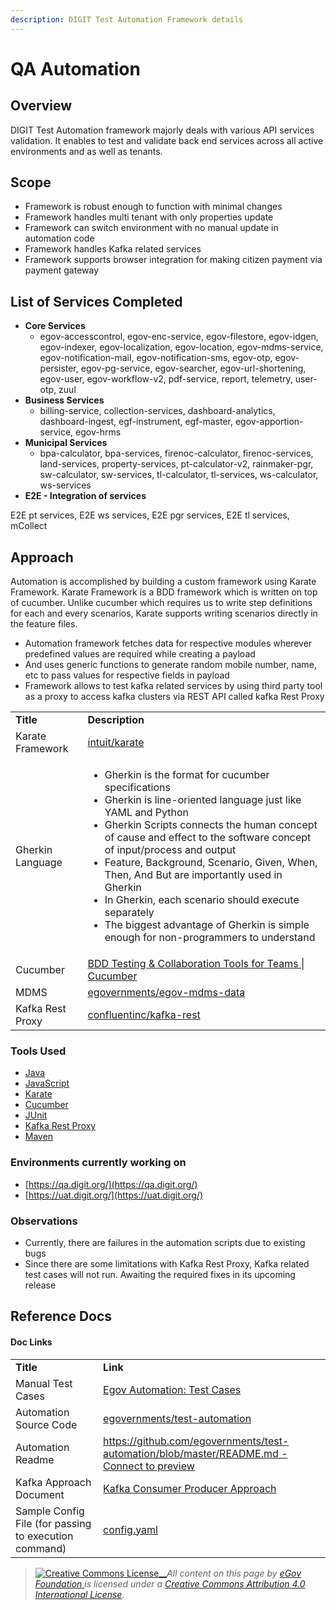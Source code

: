 ```yaml
---
description: DIGIT Test Automation Framework details
---
```


# QA Automation

## Overview

DIGIT Test Automation framework majorly deals with various API services validation. It enables to test and validate back end services across all active environments and as well as tenants.

## Scope

* Framework is robust enough to function with minimal changes
* Framework handles multi tenant with only properties update
* Framework can switch environment with no manual update in automation code
* Framework handles Kafka related services
* Framework supports browser integration for making citizen payment via payment gateway

## List of Services Completed

* **Core Services**
  * egov-accesscontrol, egov-enc-service, egov-filestore, egov-idgen, egov-indexer, egov-localization, egov-location, egov-mdms-service, egov-notification-mail, egov-notification-sms, egov-otp, egov-persister, egov-pg-service, egov-searcher, egov-url-shortening, egov-user, egov-workflow-v2, pdf-service, report, telemetry, user-otp, zuul
* **Business Services**
  * billing-service, collection-services, dashboard-analytics, dashboard-ingest, egf-instrument, egf-master, egov-apportion-service, egov-hrms
* **Municipal Services**
  * bpa-calculator, bpa-services, firenoc-calculator, firenoc-services, land-services, property-services, pt-calculator-v2, rainmaker-pgr, sw-calculator, sw-services, tl-calculator, tl-services, ws-calculator, ws-services
* **E2E - Integration of services**

E2E pt services, E2E ws services, E2E pgr services, E2E tl services, mCollect

## Approach

Automation is accomplished by building a custom framework using Karate Framework. Karate Framework is a BDD framework which is written on top of cucumber. Unlike cucumber which requires us to write step definitions for each and every scenarios, Karate supports writing scenarios directly in the feature files.

* Automation framework fetches data for respective modules wherever predefined values are required while creating a payload
* And uses generic functions to generate random mobile number, name, etc to pass values for respective fields in payload
* Framework allows to test kafka related services by using third party tool as a proxy to access kafka clusters via REST API called kafka Rest Proxy

|                  |                                                                                                                                                                                                                                                                                                                                                                                                                                                                                                                              |
| ---------------- | ---------------------------------------------------------------------------------------------------------------------------------------------------------------------------------------------------------------------------------------------------------------------------------------------------------------------------------------------------------------------------------------------------------------------------------------------------------------------------------------------------------------------------- |
| **Title**        | **Description**                                                                                                                                                                                                                                                                                                                                                                                                                                                                                                              |
| Karate Framework | [<img src="https://github.com/fluidicon.png" alt="" data-size="line">intuit/karate](https://github.com/intuit/karate)                                                                                                                                                                                                                                                                                                                                                                                                        |
| Gherkin Language | <ul><li>Gherkin is the format for cucumber specifications</li><li>Gherkin is line-oriented language just like YAML and Python</li><li>Gherkin Scripts connects the human concept of cause and effect to the software concept of input/process and output</li><li>Feature, Background, Scenario, Given, When, Then, And But are importantly used in Gherkin</li><li>In Gherkin, each scenario should execute separately</li><li>The biggest advantage of Gherkin is simple enough for non-programmers to understand</li></ul> |
| Cucumber         | [<img src="https://cucumber.io/cucumber/assets/img/favicon.png" alt="" data-size="line">BDD Testing & Collaboration Tools for Teams \| Cucumber](https://cucumber.io/)                                                                                                                                                                                                                                                                                                                                                       |
| MDMS             | [<img src="https://github.com/fluidicon.png" alt="" data-size="line">egovernments/egov-mdms-data](https://github.com/egovernments/egov-mdms-data)                                                                                                                                                                                                                                                                                                                                                                            |
| Kafka Rest Proxy | [<img src="https://github.com/fluidicon.png" alt="" data-size="line">confluentinc/kafka-rest](https://github.com/confluentinc/kafka-rest)                                                                                                                                                                                                                                                                                                                                                                                    |

### Tools Used

* [Java](https://www.java.com/en/)
* [JavaScript](https://developer.mozilla.org/en-US/docs/Web/JavaScript)
* [Karate](https://github.com/intuit/karate)
* [Cucumber](https://cucumber.io/docs/cucumber/api/)
* [JUnit](https://junit.org/junit4/)
* [Kafka Rest Proxy](https://github.com/confluentinc/kafka-rest)
* [Maven](https://maven.apache.org)

### Environments currently working on

* [https://qa.digit.org/](https://qa.digit.org/)
* [https://uat.digit.org/](https://uat.digit.org/)

### Observations

* Currently, there are failures in the automation scripts due to existing bugs
* Since there are some limitations with Kafka Rest Proxy, Kafka related test cases will not run. Awaiting the required fixes in its upcoming release

## Reference Docs

#### Doc Links <a href="#doc-links" id="doc-links"></a>

|                                                       |                                                                                                                                                                                                                                                    |
| ----------------------------------------------------- | -------------------------------------------------------------------------------------------------------------------------------------------------------------------------------------------------------------------------------------------------- |
| **Title**                                             | **Link**                                                                                                                                                                                                                                           |
| Manual Test Cases                                     | [<img src="https://ssl.gstatic.com/docs/spreadsheets/favicon3.ico" alt="" data-size="line">Egov Automation: Test Cases](https://docs.google.com/spreadsheets/d/16BdbxgE4z38atk6MZBCRcw4\_D4fL0AHEvblqGPSYJ\_s/edit?usp=sharing)                    |
| Automation Source Code                                | [<img src="https://github.com/fluidicon.png" alt="" data-size="line">egovernments/test-automation](https://github.com/egovernments/test-automation)                                                                                                |
| Automation Readme                                     | [<img src="https://github.githubassets.com/favicon.ico" alt="" data-size="line">https://github.com/egovernments/test-automation/blob/master/README.md - Connect to preview](https://github.com/egovernments/test-automation/blob/master/README.md) |
| Kafka Approach Document                               | [Kafka Consumer Producer Approach](https://digit-discuss.atlassian.net/wiki/spaces/DD/pages/1540587710/Kafka+Consumer+Producer+Approach)                                                                                                           |
| Sample Config File (for passing to execution command) | [<img src="https://ssl.gstatic.com/images/branding/product/1x/drive_2020q4_32dp.png" alt="" data-size="line">config.yaml](https://drive.google.com/file/d/19XDqJErhGrNegrmI2AxL9dsDqubxaWdo/view?usp=sharing)                                      |

> [![Creative Commons License](https://i.creativecommons.org/l/by/4.0/80x15.png)\_\_](http://creativecommons.org/licenses/by/4.0/)_All content on this page by_ [_eGov Foundation_ ](https://egov.org.in/)_is licensed under a_ [_Creative Commons Attribution 4.0 International License_](http://creativecommons.org/licenses/by/4.0/)_._
